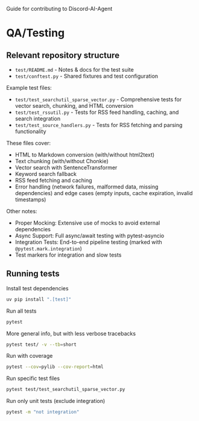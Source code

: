 Guide for contributing to Discord-AI-Agent

# QA/Testing

## Relevant repository structure

* `test/README.md` - Notes & docs for the test suite
* `test/conftest.py` - Shared fixtures and test configuration

Example test files:

* `test/test_searchutil_sparse_vector.py` - Comprehensive tests for vector search, chunking, and HTML conversion
* `test/test_rssutil.py` - Tests for RSS feed handling, caching, and search integration
* `test/test_source_handlers.py` - Tests for RSS fetching and parsing functionality

These files cover:

* HTML to Markdown conversion (with/without html2text)
* Text chunking (with/without Chonkie)
* Vector search with SentenceTransformer
* Keyword search fallback
* RSS feed fetching and caching
* Error handling (network failures, malformed data, missing dependencies) and edge cases (empty inputs, cache expiration, invalid timestamps)

Other notes:

* Proper Mocking: Extensive use of mocks to avoid external dependencies
* Async Support: Full async/await testing with pytest-asyncio
* Integration Tests: End-to-end pipeline testing (marked with `@pytest.mark.integration`)
* Test markers for integration and slow tests

## Running tests

Install test dependencies

```sh
uv pip install ".[test]"
```

Run all tests

```sh
pytest
```

More general info, but with less verbose tracebacks

```sh
pytest test/ -v --tb=short
```

Run with coverage

```sh
pytest --cov=pylib --cov-report=html
```

Run specific test files

```sh
pytest test/test_searchutil_sparse_vector.py
```

Run only unit tests (exclude integration)

```sh
pytest -m "not integration"
```
